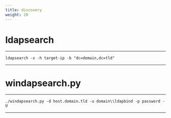 ```yaml
---
title: discovery
weight: 20
---
```


# ldapsearch
----------------

```shell
ldapsearch -x -h target-ip -b "dc=domain,dc=tld"
```
----------------

# windapsearch.py
----------------

```shell
./windapsearch.py -d host.domain.tld -u domain\\ldapbind -p password -U
```

----------------